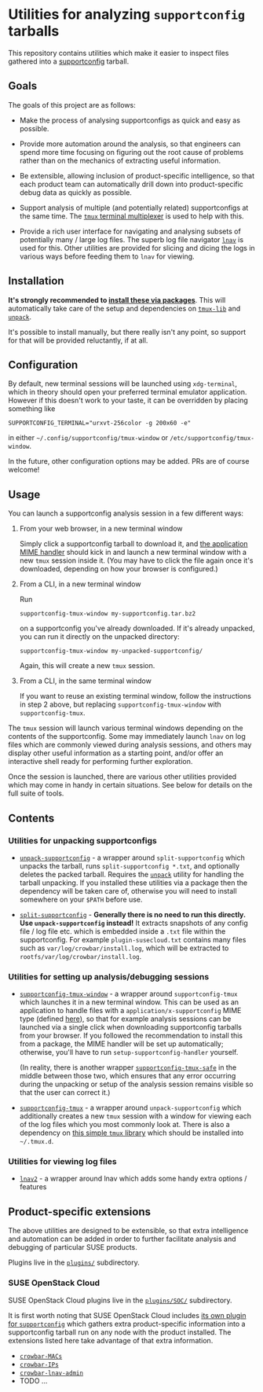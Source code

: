 Utilities for analyzing `supportconfig` tarballs
===================================================

This repository contains utilities which make it easier to inspect
files gathered into a
[supportconfig](http://www.novell.com/communities/node/2332/supportconfig-linux)
tarball.


Goals
-----

The goals of this project are as follows:

*   Make the process of analysing supportconfigs as quick and easy as
    possible.

*   Provide more automation around the analysis, so that engineers can
    spend more time focusing on figuring out the root cause of problems
    rather than on the mechanics of extracting useful information.

*   Be extensible, allowing inclusion of product-specific
    intelligence, so that each product team can automatically drill
    down into product-specific debug data as quickly as possible.

*   Support analysis of multiple (and potentially related)
    supportconfigs at the same time.  The [`tmux` terminal
    multiplexer](https://en.wikipedia.org/wiki/Tmux) is used to help
    with this.

*   Provide a rich user interface for navigating and analysing subsets
    of potentially many / large log files.  The superb log file
    navigator [`lnav`](http://lnav.org/) is used for this.  Other
    utilities are provided for slicing and dicing the logs in various
    ways before feeding them to `lnav` for viewing.


Installation
------------

**It's strongly recommended to [install these via
packages](https://software.opensuse.org/package/supportconfig-utils)**.
This will automatically take care of the setup and dependencies on
[`tmux-lib`](https://software.opensuse.org/package/tmux-lib) and
[`unpack`](https://software.opensuse.org/package/unpack).

It's possible to install manually, but there really isn't any point,
so support for that will be provided reluctantly, if at all.


Configuration
-------------

By default, new terminal sessions will be launched using
`xdg-terminal`, which in theory should open your preferred terminal
emulator application.  However if this doesn't work to your taste, it
can be overridden by placing something like

    SUPPORTCONFIG_TERMINAL="urxvt-256color -g 200x60 -e"

in either `~/.config/supportconfig/tmux-window` or
`/etc/supportconfig/tmux-window`.

In the future, other configuration options may be added.  PRs are of
course welcome!


Usage
-----

You can launch a supportconfig analysis session in a few different
ways:

1.  From your web browser, in a new terminal window

    Simply click a supportconfig tarball to download it, and [the
    application MIME
    handler](share/applications/supportconfig-tmux.desktop) should kick
    in and launch a new terminal window with a new `tmux` session
    inside it.  (You may have to click the file again once it's
    downloaded, depending on how your browser is configured.)

2.  From a CLI, in a new terminal window

    Run

        supportconfig-tmux-window my-supportconfig.tar.bz2

    on a supportconfig you've already downloaded.  If it's already
    unpacked, you can run it directly on the unpacked directory:

        supportconfig-tmux-window my-unpacked-supportconfig/

    Again, this will create a new `tmux` session.

3.  From a CLI, in the same terminal window

    If you want to reuse an existing terminal window, follow the
    instructions in step 2 above, but replacing
    `supportconfig-tmux-window` with `supportconfig-tmux`.

The `tmux` session will launch various terminal windows depending on
the contents of the supportconfig.  Some may immediately launch `lnav`
on log files which are commonly viewed during analysis sessions, and
others may display other useful information as a starting point, and/or
offer an interactive shell ready for performing further exploration.

Once the session is launched, there are various other utilities
provided which may come in handy in certain situations.  See below for
details on the full suite of tools.


Contents
--------

### Utilities for unpacking supportconfigs

*   [`unpack-supportconfig`](bin/unpack-supportconfig) - a wrapper
    around `split-supportconfig` which unpacks the tarball, runs
    `split-supportconfig *.txt`, and optionally deletes the packed
    tarball.  Requires the
    [`unpack`](https://github.com/aspiers/shell-env/blob/master/bin/unpack)
    utility for handling the tarball unpacking.  If you installed
    these utilities via a package then the dependency will be taken
    care of, otherwise you will need to install somewhere on your
    `$PATH` before use.

*   [`split-supportconfig`](bin/split-supportconfig) - **Generally
    there is no need to run this directly.  Use `unpack-supportconfig`
    instead!** It extracts snapshots of any config file / log file
    etc. which is embedded inside a `.txt` file within the
    supportconfig.  For example `plugin-susecloud.txt` contains many
    files such as `var/log/crowbar/install.log`, which will be
    extracted to `rootfs/var/log/crowbar/install.log`.

### Utilities for setting up analysis/debugging sessions

*   [`supportconfig-tmux-window`](bin/supportconfig-tmux-window) - a
    wrapper around `supportconfig-tmux` which launches it in a new
    terminal window.  This can be used as an application to handle
    files with a `application/x-supportconfig` MIME type (defined
    [here](share/mime/packages/suse-supportconfig.xml)), so that for
    example analysis sessions can be launched via a single click when
    downloading supportconfig tarballs from your browser.  If you
    followed the recommendation to install this from a package, the
    MIME handler will be set up automatically; otherwise, you'll have
    to run `setup-supportconfig-handler` yourself.

    (In reality, there is another wrapper
    [`supportconfig-tmux-safe`](bin/supportconfig-tmux-window) in the
    middle between those two, which ensures that any error occurring
    during the unpacking or setup of the analysis session remains
    visible so that the user can correct it.)

*   [`supportconfig-tmux`](bin/supportconfig-tmux) - a wrapper around
    `unpack-supportconfig` which additionally creates a new `tmux`
    session with a window for viewing each of the log files which you
    most commonly look at.  There is also a dependency on [this simple
    `tmux`
    library](https://software.opensuse.org/package/tmux-lib)
    which should be installed into `~/.tmux.d`.

### Utilities for viewing log files

*   [`lnav2`](bin/lnav2) - a wrapper around lnav which adds some
    handy extra options / features


Product-specific extensions
---------------------------

The above utilities are designed to be extensible, so that extra
intelligence and automation can be added in order to further
facilitate analysis and debugging of particular SUSE products.

Plugins live in the [`plugins/`](plugins/) subdirectory.

### SUSE OpenStack Cloud

SUSE OpenStack Cloud plugins live in the
[`plugins/SOC/`](plugins/SOC/) subdirectory.

It is first worth noting that SUSE OpenStack Cloud includes [its own
plugin for
`supportconfig`](https://github.com/SUSE-Cloud/supportutils-plugin-suse-openstack-cloud/)
which gathers extra product-specific information into a supportconfig
tarball run on any node with the product installed.  The extensions
listed here take advantage of that extra information.

*   [`crowbar-MACs`](plugins/SOC/bin/crowbar-MACs)
*   [`crowbar-IPs`](plugins/SOC/bin/crowbar-IPs)
*   [`crowbar-lnav-admin`](plugins/SOC/bin/crowbar-lnav-admin)
*   TODO ...
